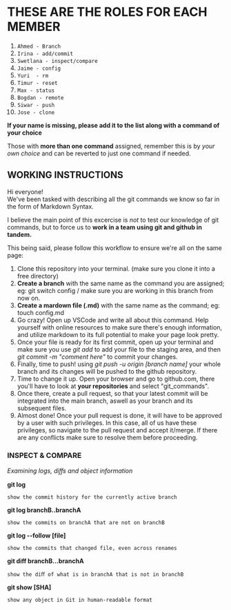 # THESE ARE THE ROLES FOR EACH MEMBER

1. `Ahmed - Branch`
2. `Irina - add/commit`
3. `Swetlana - inspect/compare`
4. `Jaime - config`
5. `Yuri  - rm`
6. `Timur - reset`
7. `Max - status`
8. `Bogdan - remote`
9. `Siwar - push`
10. `Jose - clone`


**If your name is missing, please add it to the list along with a command of your choice**

Those with **more than one command** assigned, remember this is by *your own choice* and can be reverted to just one command if needed.

## WORKING INSTRUCTIONS

Hi everyone!  
We've been tasked with describing all the git commands we know so far in the form of Markdown Syntax.

I believe the main point of this excercise is *not* to test our knowledge of git commands, but to force us to **work in a team using git and github in tandem.**

This being said, please follow this workflow to ensure we're all on the same page:

1. Clone this repository into your terminal. (make sure you clone it into a free directory)
2. **Create a branch** with the same name as the command you are assigned; eg: git switch config / make sure you are working in this branch from now on.
3. **Create a mardown file (.md)** with the same name as the command; eg: touch config.md 
4. Go crazy! Open up VSCode and write all about this command. Help yourself with online resources to make sure there's enough information, and utilize markdown to its full potential to make your page look pretty.
5. Once your file is ready for its first commit, open up your terminal and make sure you use *git add* to add your file to the staging area, and then *git commit -m "comment here"* to commit your changes.
6. Finally, time to push! using *git push -u origin [branch name]* your whole branch and its changes will be pushed to the github repository.
7. Time to change it up. Open your browser and go to github.com, there you'll have to look at **your repositories** and select "git_commands".
8. Once there, create a pull request, so that your latest commit will be integrated into the main branch, aswell as your branch and its subsequent files.
9. Almost done! Once your pull request is done, it will have to be approved by a user with such privileges. In this case, all of us have these privileges, so navigate to the pull request and accept it/merge. If there are any conflicts make sure to resolve them before proceeding.


### INSPECT & COMPARE
*Examining logs, diﬀs and object information*

**git log**

    show the commit history for the currently active branch

**git log branchB..branchA**

    show the commits on branchA that are not on branchB

**git log --follow [file]**

    show the commits that changed file, even across renames

**git diff branchB...branchA**

    show the diﬀ of what is in branchA that is not in branchB

**git show [SHA]**

    show any object in Git in human-readable format